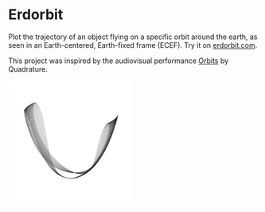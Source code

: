 # Erdorbit

Plot the trajectory of an object flying on a specific orbit around the earth, as seen in an Earth-centered, Earth-fixed frame (ECEF).
Try it on [erdorbit.com](https://www.erdorbit.com).

This project was inspired by the audiovisual performance [Orbits](https://quadrature.co/work/orbits/) by Quadrature.

<img src="docs/example.png" width="50%"/>
